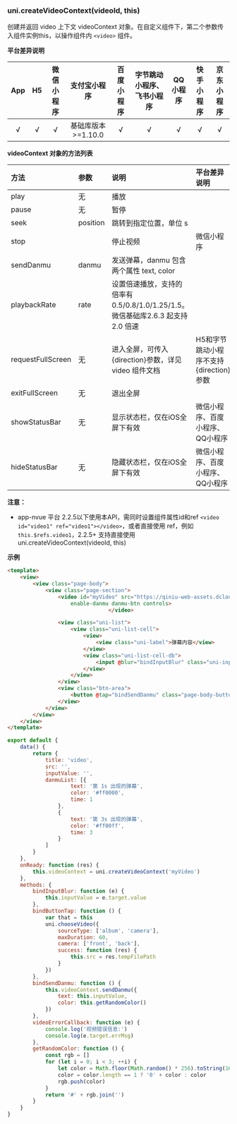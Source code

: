 ### uni.createVideoContext(videoId, this)
创建并返回 video 上下文 videoContext 对象。在自定义组件下，第二个参数传入组件实例this，以操作组件内 ``<video>`` 组件。

**平台差异说明**

|App|H5|微信小程序|支付宝小程序|百度小程序|字节跳动小程序、飞书小程序|QQ小程序|快手小程序|京东小程序|
|:-:|:-:|:-:|:-:|:-:|:-:|:-:|:-:|:-:|
|√|√|√|基础库版本>=1.10.0|√|√|√|√|√|

**videoContext 对象的方法列表**

|方法|参数|说明|平台差异说明
|:-|:-|:-|:-|
|play|无|播放||
|pause|无|暂停||
|seek|position|跳转到指定位置，单位 s||
|stop||停止视频|微信小程序|
|sendDanmu|danmu|发送弹幕，danmu 包含两个属性 text, color||
|playbackRate|rate|设置倍速播放，支持的倍率有 0.5/0.8/1.0/1.25/1.5。微信基础库2.6.3 起支持 2.0 倍速||
|requestFullScreen|无|进入全屏，可传入{direction}参数，详见 video 组件文档|H5和字节跳动小程序不支持{direction}参数|
|exitFullScreen|无|退出全屏||
|showStatusBar|无|显示状态栏，仅在iOS全屏下有效|微信小程序、百度小程序、QQ小程序|
|hideStatusBar|无|隐藏状态栏，仅在iOS全屏下有效|微信小程序、百度小程序、QQ小程序|

**注意：**
- app-nvue 平台 2.2.5以下使用本API，需同时设置组件属性id和ref ``<video id="video1" ref="video1"></video>``，或者直接使用 ref，例如 ``this.$refs.video1``，2.2.5+ 支持直接使用 uni.createVideoContext(videoId, this)

**示例**

```html
<template>
	<view>
		<view class="page-body">
			<view class="page-section">
				<video id="myVideo" src="https://qiniu-web-assets.dcloud.net.cn/unidoc/zh/wap2appvsnative.mp4" @error="videoErrorCallback" :danmu-list="danmuList"
				    enable-danmu danmu-btn controls>
                                </video>

				<view class="uni-list">
					<view class="uni-list-cell">
						<view>
							<view class="uni-label">弹幕内容</view>
						</view>
						<view class="uni-list-cell-db">
							<input @blur="bindInputBlur" class="uni-input" type="text" placeholder="在此处输入弹幕内容" />
						</view>
					</view>
				</view>
				<view class="btn-area">
					<button @tap="bindSendDanmu" class="page-body-button" formType="submit">发送弹幕</button>
				</view>
			</view>
		</view>
	</view>
</template>
```
```javascript
export default {
	data() {
		return {
			title: 'video',
			src: '',
			inputValue: '',
			danmuList: [{
					text: '第 1s 出现的弹幕',
					color: '#ff0000',
					time: 1
				},
				{
					text: '第 3s 出现的弹幕',
					color: '#ff00ff',
					time: 3
				}
			]
		}
	},
	onReady: function (res) {
		this.videoContext = uni.createVideoContext('myVideo')
	},
	methods: {
		bindInputBlur: function (e) {
			this.inputValue = e.target.value
		},
		bindButtonTap: function () {
			var that = this
			uni.chooseVideo({
				sourceType: ['album', 'camera'],
				maxDuration: 60,
				camera: ['front', 'back'],
				success: function (res) {
					this.src = res.tempFilePath
				}
			})
		},
		bindSendDanmu: function () {
			this.videoContext.sendDanmu({
				text: this.inputValue,
				color: this.getRandomColor()
			})
		},
		videoErrorCallback: function (e) {
			console.log('视频错误信息:')
			console.log(e.target.errMsg)
		},
		getRandomColor: function () {
			const rgb = []
			for (let i = 0; i < 3; ++i) {
				let color = Math.floor(Math.random() * 256).toString(16)
				color = color.length == 1 ? '0' + color : color
				rgb.push(color)
			}
			return '#' + rgb.join('')
		}
	}
}
```
